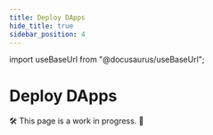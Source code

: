 ```yaml
---
title: Deploy DApps
hide_title: true
sidebar_position: 4
---
```


import useBaseUrl from "@docusaurus/useBaseUrl";

# Deploy DApps

🛠 This page is a work in progress. 🚧
